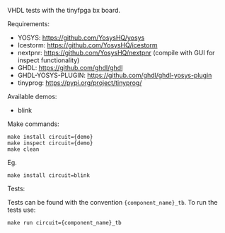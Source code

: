 
VHDL tests with the tinyfpga bx board.

Requirements:

- YOSYS: https://github.com/YosysHQ/yosys
- Icestorm: https://github.com/YosysHQ/icestorm
- nextpnr: https://github.com/YosysHQ/nextpnr (compile with GUI for inspect functionality)
- GHDL: https://github.com/ghdl/ghdl
- GHDL-YOSYS-PLUGIN: https://github.com/ghdl/ghdl-yosys-plugin
- tinyprog: https://pypi.org/project/tinyprog/

Available demos:
  - blink

Make commands:

```
make install circuit={demo}
make inspect circuit={demo}
make clean
```

Eg.
```
make install circuit=blink
```

Tests:

 Tests can be found with the convention `{component_name}_tb`. To run the tests use:

 ```
 make run circuit={component_name}_tb
 ```
